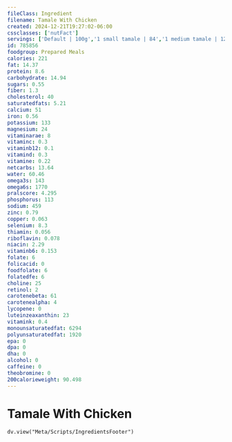 ```yaml
---
fileClass: Ingredient
filename: Tamale With Chicken
created: 2024-12-21T19:27:02-06:00
cssclasses: ['nutFact']
servings: ['Default | 100g','1 small tamale | 84','1 medium tamale | 128','1 large tamale | 142','1 tamale, ns as to size | 128','1 cup | 164']
id: 785856
foodgroup: Prepared Meals
calories: 221
fat: 14.37
protein: 8.6
carbohydrate: 14.94
sugars: 0.55
fiber: 1.3
cholesterol: 40
saturatedfats: 5.21
calcium: 51
iron: 0.56
potassium: 133
magnesium: 24
vitaminarae: 8
vitaminc: 0.3
vitaminb12: 0.1
vitamind: 0.3
vitamine: 0.22
netcarbs: 13.64
water: 60.46
omega3s: 143
omega6s: 1770
pralscore: 4.295
phosphorus: 113
sodium: 459
zinc: 0.79
copper: 0.063
selenium: 8.3
thiamin: 0.056
riboflavin: 0.078
niacin: 2.29
vitaminb6: 0.153
folate: 6
folicacid: 0
foodfolate: 6
folatedfe: 6
choline: 25
retinol: 2
carotenebeta: 61
carotenealpha: 4
lycopene: 0
luteinzeaxanthin: 23
vitamink: 0.4
monounsaturatedfat: 6294
polyunsaturatedfat: 1920
epa: 0
dpa: 0
dha: 0
alcohol: 0
caffeine: 0
theobromine: 0
200calorieweight: 90.498
---
```


# Tamale With Chicken

```dataviewjs
dv.view("Meta/Scripts/IngredientsFooter")
```